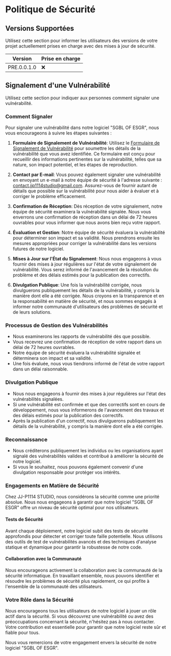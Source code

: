 # Politique de Sécurité

## Versions Supportées

Utilisez cette section pour informer les utilisateurs des versions de votre projet actuellement prises en charge avec des mises à jour de sécurité.

| Version | Prise en charge   |
| ------- | ------------------ |
| PRE.0.0.1.0   | :x: |

## Signalement d'une Vulnérabilité

Utilisez cette section pour indiquer aux personnes comment signaler une vulnérabilité.

### Comment Signaler

Pour signaler une vulnérabilité dans notre logiciel "SGBL OF ESGR", nous vous encourageons à suivre les étapes suivantes :

1. **Formulaire de Signalement de Vulnérabilité**: Utilisez le [Formulaire de Signalement de Vulnérabilité](https://form.jotform.com/jjp1114studio/sgbl-of-esgr_vulnerability) pour soumettre les détails de la vulnérabilité que vous avez identifiée. Ce formulaire est conçu pour recueillir des informations pertinentes sur la vulnérabilité, telles que sa nature, son impact potentiel, et les étapes de reproduction.

2. **Contact par E-mail**: Vous pouvez également signaler une vulnérabilité en envoyant un e-mail à notre équipe de sécurité à l'adresse suivante : contact.jjp1114studio@gmail.com. Assurez-vous de fournir autant de détails que possible sur la vulnérabilité pour nous aider à évaluer et à corriger le problème efficacement.

3. **Confirmation de Réception**: Dès réception de votre signalement, notre équipe de sécurité examinera la vulnérabilité signalée. Nous vous enverrons une confirmation de réception dans un délai de 72 heures ouvrables pour vous informer que nous avons bien reçu votre rapport.

4. **Évaluation et Gestion**: Notre équipe de sécurité évaluera la vulnérabilité pour déterminer son impact et sa validité. Nous prendrons ensuite les mesures appropriées pour corriger la vulnérabilité dans les versions futures de notre logiciel.

5. **Mises à Jour sur l'État du Signalement**: Nous nous engageons à vous fournir des mises à jour régulières sur l'état de votre signalement de vulnérabilité. Vous serez informé de l'avancement de la résolution du problème et des délais estimés pour la publication des correctifs.

6. **Divulgation Publique**: Une fois la vulnérabilité corrigée, nous divulguerons publiquement les détails de la vulnérabilité, y compris la manière dont elle a été corrigée. Nous croyons en la transparence et en la responsabilité en matière de sécurité, et nous sommes engagés à informer notre communauté d'utilisateurs des problèmes de sécurité et de leurs solutions.

### Processus de Gestion des Vulnérabilités

- Nous examinerons les rapports de vulnérabilité dès que possible.
- Vous recevrez une confirmation de réception de votre rapport dans un délai de 72 heures ouvrables.
- Notre équipe de sécurité évaluera la vulnérabilité signalée et déterminera son impact et sa validité.
- Une fois évaluée, nous vous tiendrons informé de l'état de votre rapport dans un délai raisonnable.

### Divulgation Publique

- Nous nous engageons à fournir des mises à jour régulières sur l'état des vulnérabilités signalées.
- Si une vulnérabilité est confirmée et que des correctifs sont en cours de développement, nous vous informerons de l'avancement des travaux et des délais estimés pour la publication des correctifs.
- Après la publication d'un correctif, nous divulguerons publiquement les détails de la vulnérabilité, y compris la manière dont elle a été corrigée.

### Reconnaissance

- Nous créditerons publiquement les individus ou les organisations ayant signalé des vulnérabilités valides et contribué à améliorer la sécurité de notre logiciel.
- Si vous le souhaitez, nous pouvons également convenir d'une divulgation responsable pour protéger vos intérêts.

### Engagements en Matière de Sécurité

Chez JJ-P1114 STUDIO, nous considérons la sécurité comme une priorité absolue. Nous nous engageons à garantir que notre logiciel "SGBL OF ESGR" offre un niveau de sécurité optimal pour nos utilisateurs.

#### Tests de Sécurité

Avant chaque déploiement, notre logiciel subit des tests de sécurité approfondis pour détecter et corriger toute faille potentielle. Nous utilisons des outils de test de vulnérabilités avancés et des techniques d'analyse statique et dynamique pour garantir la robustesse de notre code.

#### Collaboration avec la Communauté

Nous encourageons activement la collaboration avec la communauté de la sécurité informatique. En travaillant ensemble, nous pouvons identifier et résoudre les problèmes de sécurité plus rapidement, ce qui profite à l'ensemble de la communauté des utilisateurs.

### Votre Rôle dans la Sécurité

Nous encourageons tous les utilisateurs de notre logiciel à jouer un rôle actif dans la sécurité. Si vous découvrez une vulnérabilité ou avez des préoccupations concernant la sécurité, n'hésitez pas à nous contacter. Votre contribution est essentielle pour garantir que notre logiciel reste sûr et fiable pour tous.

Nous vous remercions de votre engagement envers la sécurité de notre logiciel "SGBL OF ESGR".
